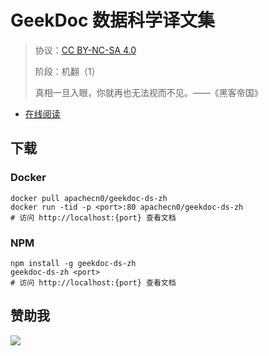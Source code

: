 <!--
    需要填充的占位符：
    
    README.md
    
        GeekDoc 数据科学译文集：文档中文名
        {nameEn}：文档英文名
        {urlEn}：文档原始链接
        gdds：域名前缀
        飞龙：负责人名称
        wizardforcel：负责人 Github 用户名
        562826179：负责人 QQ
        geekdoc-ds-zh：ApacheCN 的 Github 仓库名称
        geekdoc-ds-zh：DockerHub 仓库名称
        geekdoc-ds-zh：PYPI 包名称
        geekdoc-ds-zh：NPM 包名称
    
    CNAME
    
        gdds：域名前缀

    index.html
    
        GeekDoc 数据科学译文集：文档中文名
        #1E90FF：显示颜色
        geekdoc-ds-zh：ApacheCN 的 Github 仓库名称

    asset/docsify-flygon-footer.js
    
        geekdoc-ds-zh：ApacheCN 的 Github 仓库名称
-->

# GeekDoc 数据科学译文集

> 协议：[CC BY-NC-SA 4.0](http://creativecommons.org/licenses/by-nc-sa/4.0/)
> 
> 阶段：机翻（1）
> 
> 真相一旦入眼，你就再也无法视而不见。——《黑客帝国》

* [在线阅读](https://gdds.flygon.net)

## 下载

### Docker

```
docker pull apachecn0/geekdoc-ds-zh
docker run -tid -p <port>:80 apachecn0/geekdoc-ds-zh
# 访问 http://localhost:{port} 查看文档
```

### NPM

```
npm install -g geekdoc-ds-zh
geekdoc-ds-zh <port>
# 访问 http://localhost:{port} 查看文档
```

## 赞助我

![](https://img-blog.csdnimg.cn/20200112005920729.png)
